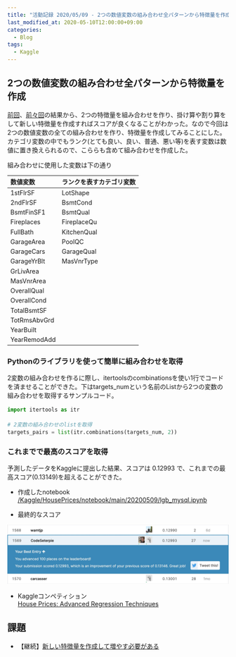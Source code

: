 ```yaml
---
title: "活動記録 2020/05/09 - 2つの数値変数の組み合わせ全パターンから特徴量を作成し、最高スコアを更新"
last_modified_at: 2020-05-10T12:00:00+09:00
categories:
  - Blog
tags:
  - Kaggle
---
```


## 2つの数値変数の組み合わせ全パターンから特徴量を作成
[前回](https://codeseterpie.github.io/blog/report_20200328/)、[前々回](https://codeseterpie.github.io/blog/report_20200321/)の結果から、2つの特徴量を組み合わせを作り、掛け算や割り算をして新しい特徴量を作成すればスコアが良くなることがわかった。なので今回は2つの数値変数の全ての組み合わせを作り、特徴量を作成してみることにした。カテゴリ変数の中でもランク(とても良い、良い、普通、悪い等)を表す変数は数値に置き換えられるので、こららも含めて組み合わせを作成した。

組み合わせに使用した変数は下の通り

|数値変数|ランクを表すカテゴリ変数|
|:---|:---|
|1stFlrSF|LotShape|
|2ndFlrSF|BsmtCond|
|BsmtFinSF1|BsmtQual|
|Fireplaces|FireplaceQu|
|FullBath|KitchenQual|
|GarageArea|PoolQC|
|GarageCars|GarageQual|
|GarageYrBlt|MasVnrType|
|GrLivArea||
|MasVnrArea||
|OverallQual||
|OverallCond||
|TotalBsmtSF||
|TotRmsAbvGrd||
|YearBuilt||
|YearRemodAdd||

### Pythonのライブラリを使って簡単に組み合わせを取得

2変数の組み合わせを作るに際し、itertoolsのcombinationsを使い1行でコードを済ませることができた。下はtargets_numという名前のListから2つの変数の組み合わせを取得するサンプルコード。

```python
import itertools as itr

# 2変数の組み合わせのlistを取得
targets_pairs = list(itr.combinations(targets_num, 2))
```
### これまでで最高のスコアを取得

予測したデータをKaggleに提出した結果、スコアは 0.12993 で、これまでの最高スコア(0.13149)を超えることができた。

* 作成したnotebook  
[/Kaggle/HousePrices/notebook/main/20200509/lgb_mysql.ipynb](https://github.com/CodeSeterpie/CodeSeterpie/blob/develop/Kaggle/HousePrices/notebook/main/20200509/lgb_mysql.ipynb)

* 最終的なスコア  
<img src="/assets/images/posts/report_20200509/HoucePriceScore_20200509.jpg" width="800">

* Kaggleコンペティション  
[House Prices: Advanced Regression Techniques](https://www.kaggle.com/c/house-prices-advanced-regression-techniques/overview)


## 課題
* 【継続】[新しい特徴量を作成して増やす必要がある](https://github.com/CodeSeterpie/CodeSeterpie/issues/39)

